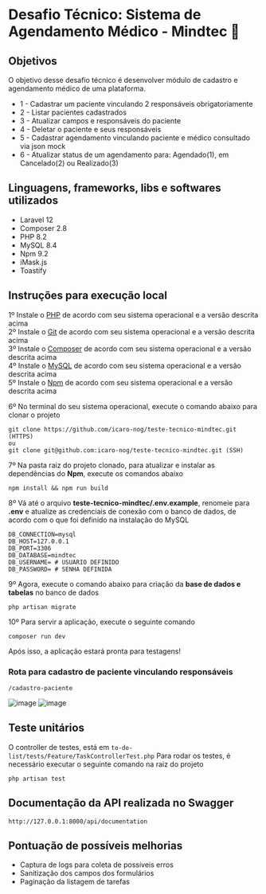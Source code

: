 # Desafio Técnico: Sistema de Agendamento Médico - Mindtec :green_heart:

## Objetivos
O objetivo desse desafio técnico é desenvolver módulo de cadastro e agendamento médico de uma plataforma.
* 1 - Cadastrar um paciente vinculando 2 responsáveis obrigatoriamente
* 2 - Listar pacientes cadastrados
* 3 - Atualizar campos e responsáveis do paciente
* 4 - Deletar o paciente e seus responsáveis
* 5 - Cadastrar agendamento vinculando paciente e médico consultado via json mock
* 6 - Atualizar status de um agendamento para: Agendado(1), em Cancelado(2) ou Realizado(3)

## Linguagens, frameworks, libs e softwares utilizados 
* Laravel 12
* Composer 2.8
* PHP 8.2
* MySQL 8.4
* Npm 9.2
* iMask.js
* Toastify

## Instruções para execução local
1º Instale o <a href="https://www.php.net/">PHP</a> de acordo com seu sistema operacional e a versão descrita acima
<br>
2º Instale o <a href="https://git-scm.com/">Git</a> de acordo com seu sistema operacional e a versão descrita acima
<br>
3º Instale o <a href="https://getcomposer.org/">Composer</a> de acordo com seu sistema operacional e a versão descrita acima
<br>
4º Instale o <a href="https://www.mysql.com/">MySQL</a> de acordo com seu sistema operacional e a versão descrita acima
<br>
5º Instale o <a href="https://docs.npmjs.com/downloading-and-installing-node-js-and-npm">Npm</a> de acordo com seu sistema operacional e a versão descrita acima
<br>

6º No terminal do seu sistema operacional, execute o comando abaixo para clonar o projeto
```
git clone https://github.com/icaro-nog/teste-tecnico-mindtec.git (HTTPS)
ou
git clone git@github.com:icaro-nog/teste-tecnico-mindtec.git (SSH)
```
7º Na pasta raiz do projeto clonado, para atualizar e instalar as dependências do <b>Npm</b>, execute os comandos abaixo
```
npm install && npm run build
```

8º Vá até o arquivo <b>teste-tecnico-mindtec/.env.example</b>, renomeie para <b>.env</b> e atualize as credenciais de conexão com o banco de dados, de acordo com o que foi definido na instalação do MySQL
```
DB_CONNECTION=mysql
DB_HOST=127.0.0.1
DB_PORT=3306
DB_DATABASE=mindtec
DB_USERNAME= # USUARIO DEFINIDO
DB_PASSWORD= # SENHA DEFINIDA
```
9º Agora, execute o comando abaixo para criação da <b>base de dados e tabelas</b> no banco de dados
```
php artisan migrate
```
10º Para servir a aplicação, execute o seguinte comando
```
composer run dev
```
Após isso, a aplicação estará pronta para testagens!

### Rota para cadastro de paciente vinculando responsáveis
```
/cadastro-paciente
```
![image](https://github.com/user-attachments/assets/2696437a-3f9e-4225-9581-a0815c115c7f)
![image](https://github.com/user-attachments/assets/49cc19c6-029f-43e3-9c51-1b7de3f63b5b)




## Teste unitários
O controller de testes, está em ```to-do-list/tests/Feature/TaskControllerTest.php```
Para rodar os testes, é necessário executar o seguinte comando na raiz do projeto
```
php artisan test
```

## Documentação da API realizada no Swagger
```
http://127.0.0.1:8000/api/documentation
```


## Pontuação de possíveis melhorias
* Captura de logs para coleta de possíveis erros
* Sanitização dos campos dos formulários
* Paginação da listagem de tarefas


